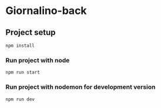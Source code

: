 # Giornalino-back

## Project setup
```
npm install
```

### Run project with node
```
npm run start
```

### Run project with nodemon for development version
```
npm run dev
```